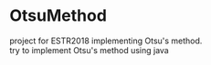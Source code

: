# OtsuMethod
project for ESTR2018 implementing Otsu's method.</br>
try to implement Otsu's method using java
